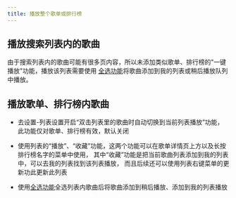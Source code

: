 ```yaml
---
title: 播放整个歌单或排行榜
---
```


## 播放搜索列表内的歌曲

由于搜索列表内的歌曲可能有很多页内容，所以未添加类似歌单、排行榜的"一键播放"功能，播放该列表需要使用
[全选功能](./list-multiple-selection)将歌曲添加到我的列表或稍后播放队列中播放。

## 播放歌单、排行榜内歌曲

- 去设置-列表设置开启“双击列表里的歌曲时自动切换到当前列表播放”功能，此功能仅对歌单、排行榜有效，默认关闭

- 使用列表的“播放”、“收藏”功能，这两个功能可以在歌单详情页上方以及长按排行榜名字的菜单中使用，
  其中“收藏”功能是把当前歌曲列表添加到我的列表中，可以去我的列表找到该列表播放，
  而且后续还可以使用列表右键菜单的更新功此更新此列表
  
- 使用[全选功能](./list-multiple-selection)全选列表内歌曲后将歌曲添加到稍后播放、添加到我的列表播放
